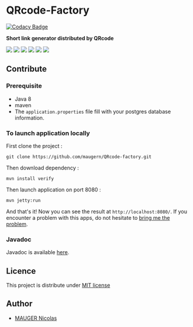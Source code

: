 ﻿QRcode-Factory
==============

[![Codacy Badge](https://api.codacy.com/project/badge/Grade/e9829ad6908d47b3a0d9acb290c18dad)](https://www.codacy.com/app/contact_74/QRcode-factory?utm_source=github.com&utm_medium=referral&utm_content=maugern/QRcode-factory&utm_campaign=badger)

**Short link generator distributed by QRcode**

[![][travis img]][travis] [![][circleci img]][circleci] [![][vulnerabilities img]][vulnerabilities] [![][code-climate img]][code-climate] [![][codecov img]][codecov] [![][license img]][license]

## Contribute
### Prerequisite
- Java 8
- maven
- The ``application.properties`` file fill with your postgres database information.

### To launch application locally

First clone the project :
```
git clone https://github.com/maugern/QRcode-factory.git
```

Then download dependency :
```
mvn install verify
```

Then launch application on port 8080 :
```
mvn jetty:run
```
And that's it! Now you can see the result at ```http://localhost:8080/```.
If you encounter a problem with this apps, do not hesitate to [bring me the problem](https://github.com/maugern/QRcode-factory/issues).

### Javadoc
Javadoc is available [here](https://maugern.github.io/QRcode-factory/).

## Licence
This project is distribute under [MIT license](https://opensource.org/licenses/MIT)

## Author
- [MAUGER Nicolas](https://maugern.fr/)

[travis]:https://travis-ci.org/maugern/QRcode-factory
[travis img]:https://travis-ci.org/maugern/QRcode-factory.svg?branch=master
[license]:https://github.com/maugern/QRcode-factory/blob/master/LICENSE
[license img]:https://img.shields.io/github/license/mashape/apistatus.svg?maxAge=2592000
[vulnerabilities]:https://snyk.io/test/github/maugern/qrcode-factory
[vulnerabilities img]:https://snyk.io/test/github/maugern/qrcode-factory/badge.svg
[code-climate]:https://codeclimate.com/github/maugern/QRcode-factory
[code-climate img]:https://codeclimate.com/github/maugern/QRcode-factory/badges/gpa.svg
[codecov]:https://codecov.io/gh/maugern/QRcode-factory
[codecov img]:https://codecov.io/gh/maugern/QRcode-factory/branch/master/graph/badge.svg
[circleci]:https://circleci.com/gh/maugern/QRcode-factory
[circleci img]:https://circleci.com/gh/maugern/QRcode-factory.svg?style=shield&circle-token=:circle-token
